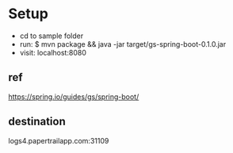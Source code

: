 # Setup

- cd to sample folder
- run: $ mvn package && java -jar target/gs-spring-boot-0.1.0.jar
- visit: localhost:8080

## ref

https://spring.io/guides/gs/spring-boot/

## destination

logs4.papertrailapp.com:31109